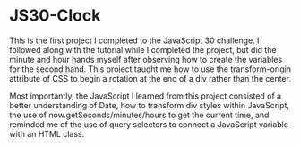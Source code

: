 # JS30-Clock

This is the first project I completed to the JavaScript 30 challenge. I followed along with the tutorial while I completed the project, but did the minute and hour hands myself after observing how to create the variables for the second hand. This project taught me how to use the transform-origin attribute of CSS to begin a rotation at the end of a div rather than the center.

Most importantly, the JavaScript I learned from this project consisted of a better understanding of Date, how to transform div styles within JavaScript, the use of now.getSeconds/minutes/hours to get the current time, and reminded me of the use of query selectors to connect a JavaScript variable with an HTML class.